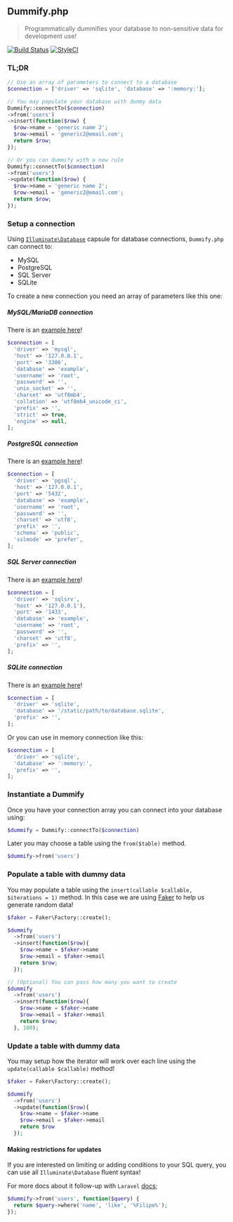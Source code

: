 ## Dummify.php

> Programmatically dummifies your database to non-sensitive data for development use!

[![Build Status](https://travis-ci.org/dummify/dummify.php.svg?branch=master)](https://travis-ci.org/dummify/dummify.php) [![StyleCI](https://styleci.io/repos/111016957/shield?branch=master)](https://styleci.io/repos/111016957)

### TL;DR

```php
// Use an array of parameters to connect to a database
$connection = ['driver' => 'sqlite', 'database' => ':memory:'];

// You may populate your database with dummy data
Dummify::connectTo($connection)
->from('users')
->insert(function($row) {
  $row->name = 'generic name 2';
  $row->email = 'generic2@email.com';
  return $row;
});

// Or you can dummify with a new rule
Dummify::connectTo($connection)
->from('users')
->update(function($row) {
  $row->name = 'generic name 2';
  $row->email = 'generic2@email.com';
  return $row;
});
```

### Setup a connection

Using [`Illuminate\Database`](https://github.com/illuminate/database) capsule for database connections, `Dummify.php` can connect to:
- MySQL
- PostgreSQL
- SQL Server
- SQLite

To create a new connection you need an array of parameters like this one:

##### MySQL/MariaDB connection

There is an [example here](https://github.com/laravel/laravel/blob/master/config/database.php#L42)!

```php
$connection = [
  'driver' => 'mysql',
  'host' => '127.0.0.1',
  'port' => '3306',
  'database' => 'example',
  'username' => 'root',
  'password' => '',
  'unix_socket' => '',
  'charset' => 'utf8mb4',
  'collation' => 'utf8mb4_unicode_ci',
  'prefix' => '',
  'strict' => true,
  'engine' => null,
];
```

##### PostgreSQL connection

There is an [example here](https://github.com/laravel/laravel/blob/master/config/database.php#L57)!

```php
$connection = [
  'driver' => 'pgsql',
  'host' => '127.0.0.1',
  'port' => '5432',
  'database' => 'example',
  'username' => 'root',
  'password' => '',
  'charset' => 'utf8',
  'prefix' => '',
  'schema' => 'public',
  'sslmode' => 'prefer',
];
```

##### SQL Server connection

There is an [example here](https://github.com/laravel/laravel/blob/master/config/database.php#L70)!

```php
$connection = [
  'driver' => 'sqlsrv',
  'host' => '127.0.0.1'),
  'port' => '1433',
  'database' => 'example',
  'username' => 'root',
  'password' => '',
  'charset' => 'utf8',
  'prefix' => '',
];
```

##### SQLite connection

There is an [example here](https://github.com/laravel/laravel/blob/master/config/database.php#L36)!

```php
$connection = [
  'driver' => 'sqlite',
  'database' => '/static/path/to/database.sqlite',
  'prefix' => '',
];
```

Or you can use in memory connection like this:

```php
$connection = [
  'driver' => 'sqlite',
  'database' => ':memory:',
  'prefix' => '',
];
```

### Instantiate a Dummify

Once you have your connection array you can connect into your database using:

```php
$dummify = Dummify::connectTo($connection)
```

Later you may choose a table using the `from($table)` method.

```php
$dummify->from('users')
```

### Populate a table with dummy data

You may populate a table using the `insert(callable $callable, $iterations = 1)` method. In this case we are using 
[Faker](https://github.com/fzaninotto/Faker) to help us generate random data!

```php
$faker = Faker\Factory::create();

$dummify
  ->from('users')
  ->insert(function($row){
    $row->name = $faker->name
    $row->email = $faker->email
    return $row;
  });

// (Optional) You can pass how many you want to create
$dummify
  ->from('users')
  ->insert(function($row){
    $row->name = $faker->name
    $row->email = $faker->email
    return $row;
  }, 100);
```

### Update a table with dummy data

You may setup how the iterator will work over each line using the `update(callable $callable)` method!


```php
$faker = Faker\Factory::create();

$dummify
  ->from('users')
  ->update(function($row){
    $row->name = $faker->name
    $row->email = $faker->email
    return $row
  });
```

#### Making restrictions for updates
If you are interested on limiting or adding conditions to your SQL query, you can use all `Illuminate\Database` fluent syntax!

For more docs about it follow-up with `Laravel` [docs](https://laravel.com/docs/queries);

```php
$dummify->from('users', function($query) {
  return $query->where('name', 'like', '%Filipe%');
});
```
